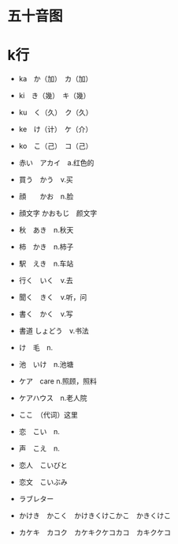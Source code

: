 # 五十音图


# k行
* ka　か（加）　カ（加）
* ki　き（幾）　キ（幾）
* ku　く（久）　ク（久）
* ke　け（计）　ケ（介）
* ko　こ（己）　コ（己）

* 赤い　アカイ　a.红色的
* 買う　かう　v.买
* 顔　　かお　n.脸
* 顔文字 かおもじ　颜文字
* 秋　あき　n.秋天
* 柿　かき　n.柿子
* 駅　えき　n.车站
* 行く　いく　v.去
* 聞く　きく　v.听，问
* 書く　かく　v.写
* 書道 しょどう　v.书法
* け　毛　n.
* 池　いけ　n.池塘
* ケア　care n.照顾，照料
* ケアハウス　n.老人院
* ここ　（代词）这里
* 恋　こい　n.
* 声　こえ　n.
* 恋人　こいびと
* 恋文　こいぶみ
* ラブレター

* かけき　かこく　かけきくけこかこ　かきくけこ
* カケキ　カコク　カケキクケコカコ　カキクケコ